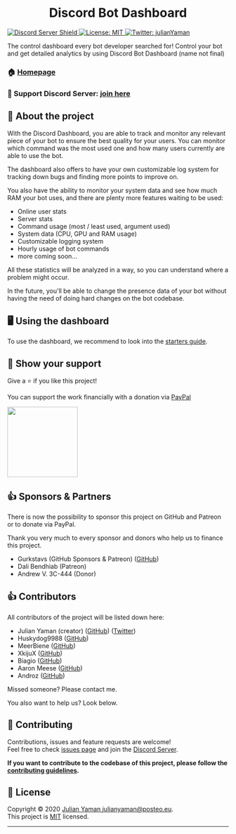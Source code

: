 <h1 align="center">Discord Bot Dashboard</h1>
<p>
  <a href="https://discord.gg/yAUmDNb">
      <img src="https://discordapp.com/api/guilds/358751806697897984/embed.png" alt="Discord Server Shield"/>
  </a>
  <a href="https://github.com/julianYaman/discord-bot-dashboard/blob/master/LICENSE">
    <img alt="License: MIT" src="https://img.shields.io/badge/License-MIT-yellow.svg" target="_blank" />
  </a>
  <a href="https://twitter.com/julianYaman">
    <img alt="Twitter: julianYaman" src="https://img.shields.io/twitter/follow/julianYaman.svg?style=social" target="_blank" />
  </a>
</p>

The control dashboard every bot developer searched for! Control your bot and get detailed analytics by using Discord Bot Dashboard (name not final)


### 🏠 [Homepage](https://github.com/julianYaman/discord-bot-dashboard)

### 💬 Support Discord Server: [join here](https://discord.gg/yAUmDNb)

## 📃 About the project

With the Discord Dashboard, you are able to track and monitor any relevant piece of your bot 
to ensure the best quality for your users. You can monitor which command was the most used one and how 
many users currently are able to use the bot. 

The dashboard also offers to have your own customizable log system for tracking down bugs and
finding more points to improve on.

You also have the ability to monitor your system data
and see how much RAM your bot uses, and there are plenty more features waiting to be used:

- Online user stats
- Server stats
- Command usage (most / least used, argument used)
- System data (CPU, GPU and RAM usage)
- Customizable logging system
- Hourly usage of bot commands
- more coming soon...

All these statistics will be analyzed in a way, so you can understand where a problem
might occur.

In the future, you'll be able to change the presence data of your bot without having the need
of doing hard changes on the bot codebase.


## 🖥️ Using the dashboard
To use the dashboard, we recommend to look into the [starters guide](https://github.com/julianYaman/discord-bot-dashboard/blob/master/docs/GET_STARTED.md).

## 🙌 Show your support
Give a ⭐️ if you like this project!

You can support the work financially with a donation via [PayPal](https://www.paypal.me/julianyaman)

<a href="https://www.patreon.com/user?u=23070184">
  <img src="https://c5.patreon.com/external/logo/become_a_patron_button@2x.png" width="160">
</a><br>


## 👍 Sponsors & Partners
There is now the possibility to sponsor this project on GitHub and Patreon or to donate via PayPal.

Thank you very much to every sponsor and donors who help us to finance this project.

- Gurkstavs (GitHub Sponsors & Patreon) ([GitHub](https://github.com/Gurkstavs))
- Dali Bendhiab (Patreon)
- Andrew V. 3C-444 (Donor)

## 👍 Contributors

All contributors of the project will be listed down here:

- Julian Yaman (creator) ([GitHub](https://github.com/julianYaman/)) ([Twitter](https://twitter.com/julianYaman))
- Huskydog9988 ([GitHub](https://github.com/Huskydog9988))
- MeerBiene ([GitHub](https://github.com/MeerBiene))
- XkijuX ([GitHub](https://github.com/XkijuX))
- Biagio ([GitHub](https://github.com/biagios))
- Aaron Meese ([GitHub](https://github.com/ajmeese7))
- Androz ([GitHub](https://github.com/Androz2091))

Missed someone? Please contact me.

You also want to help us? Look below.

## 🤝 Contributing

Contributions, issues and feature requests are welcome!<br />Feel free to check [issues page](https://github.com/julianYaman/discord-bot-dashboard/issues) 
and join the [Discord Server](https://discord.gg/yAUmDNb).

**If you want to contribute to the codebase of this project, please follow the 
[contributing guidelines](https://github.com/julianYaman/discord-bot-dashboard/blob/master/docs/CONTRIBUTING.md).**

## 📝 License

Copyright © 2020 [Julian Yaman <julianyaman@posteo.eu>](https://github.com/julianYaman).<br />
This project is [MIT](https://github.com/julianYaman/discord-bot-dashboard/blob/master/LICENSE) licensed.

***